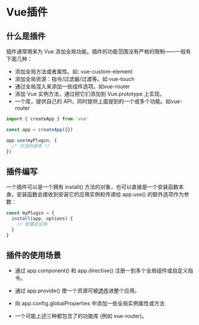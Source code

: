 # Vue插件

## 什么是插件
插件通常用来为 Vue 添加全局功能。插件的功能范围没有严格的限制——一般有下面几种：

- 添加全局方法或者属性。如: vue-custom-element
- 添加全局资源：指令/过滤器/过渡等。如 vue-touch
- 通过全局混入来添加一些组件选项。如vue-router
- 添加 Vue 实例方法，通过把它们添加到 Vue.prototype 上实现。
- 一个库，提供自己的 API，同时提供上面提到的一个或多个功能。如vue-router
```js
import { createApp } from 'vue'

const app = createApp({})

app.use(myPlugin, {
  /* 可选的选项 */
})
```
## 插件编写
一个插件可以是一个拥有 install() 方法的对象，也可以直接是一个安装函数本身。安装函数会接收到安装它的应用实例和传递给 app.use() 的额外选项作为参数：

```js
const myPlugin = {
  install(app, options) {
    // 配置此应用
  }
}
```

## 插件的使用场景
- 通过 app.component() 和 app.directive() 注册一到多个全局组件或自定义指令。

- 通过 app.provide() 使一个资源可被[透传](./07.html#透传props-依赖注入)进整个应用。

- 向 app.config.globalProperties 中添加一些全局实例属性或方法

- 一个可能上述三种都包含了的功能库 (例如 vue-router)。
